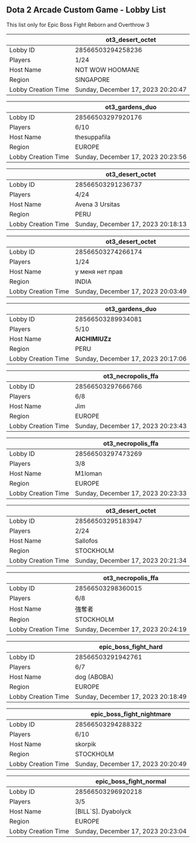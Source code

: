 ## Dota 2 Arcade Custom Game - Lobby List

This list only for Epic Boss Fight Reborn and Overthrow 3

|  | ot3_desert_octet |
| ------ | ------ |
| Lobby ID | 28566503294258236 |
| Players | 1/24 |
| Host Name | NOT WOW HOOMANE |
| Region | SINGAPORE |
| Lobby Creation Time | Sunday, December 17, 2023 20:20:47 |


|  | ot3_gardens_duo |
| ------ | ------ |
| Lobby ID | 28566503297920176 |
| Players | 6/10 |
| Host Name | thesuppafila |
| Region | EUROPE |
| Lobby Creation Time | Sunday, December 17, 2023 20:23:56 |


|  | ot3_desert_octet |
| ------ | ------ |
| Lobby ID | 28566503291236737 |
| Players | 4/24 |
| Host Name | Avena 3 Ursitas |
| Region | PERU |
| Lobby Creation Time | Sunday, December 17, 2023 20:18:13 |


|  | ot3_desert_octet |
| ------ | ------ |
| Lobby ID | 28566503274266174 |
| Players | 1/24 |
| Host Name | у меня  нет прав |
| Region | INDIA |
| Lobby Creation Time | Sunday, December 17, 2023 20:03:49 |


|  | ot3_gardens_duo |
| ------ | ------ |
| Lobby ID | 28566503289934081 |
| Players | 5/10 |
| Host Name | **AlCHIMIUZz** |
| Region | PERU |
| Lobby Creation Time | Sunday, December 17, 2023 20:17:06 |


|  | ot3_necropolis_ffa |
| ------ | ------ |
| Lobby ID | 28566503297666766 |
| Players | 6/8 |
| Host Name | Jim |
| Region | EUROPE |
| Lobby Creation Time | Sunday, December 17, 2023 20:23:43 |


|  | ot3_necropolis_ffa |
| ------ | ------ |
| Lobby ID | 28566503297473269 |
| Players | 3/8 |
| Host Name | M1loman |
| Region | EUROPE |
| Lobby Creation Time | Sunday, December 17, 2023 20:23:33 |


|  | ot3_desert_octet |
| ------ | ------ |
| Lobby ID | 28566503295183947 |
| Players | 2/24 |
| Host Name | Sallofos |
| Region | STOCKHOLM |
| Lobby Creation Time | Sunday, December 17, 2023 20:21:34 |


|  | ot3_necropolis_ffa |
| ------ | ------ |
| Lobby ID | 28566503298360015 |
| Players | 6/8 |
| Host Name | 強奪者 |
| Region | STOCKHOLM |
| Lobby Creation Time | Sunday, December 17, 2023 20:24:19 |


|  | epic_boss_fight_hard |
| ------ | ------ |
| Lobby ID | 28566503291942761 |
| Players | 6/7 |
| Host Name | dog (ABOBA) |
| Region | EUROPE |
| Lobby Creation Time | Sunday, December 17, 2023 20:18:49 |


|  | epic_boss_fight_nightmare |
| ------ | ------ |
| Lobby ID | 28566503294288322 |
| Players | 6/10 |
| Host Name | skorpik |
| Region | STOCKHOLM |
| Lobby Creation Time | Sunday, December 17, 2023 20:20:49 |


|  | epic_boss_fight_normal |
| ------ | ------ |
| Lobby ID | 28566503296920218 |
| Players | 3/5 |
| Host Name | [BILL`S]. Dyabolyck |
| Region | EUROPE |
| Lobby Creation Time | Sunday, December 17, 2023 20:23:04 |


